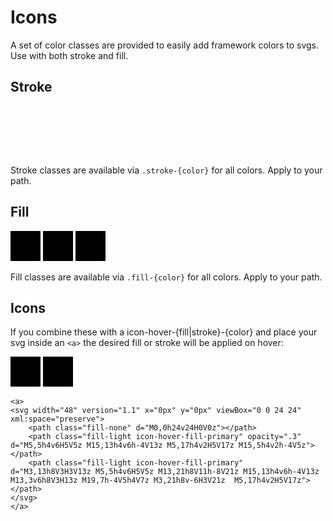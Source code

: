 # Icons

A set of color classes are provided to easily add framework colors to svgs. Use with both stroke and fill.

## Stroke

<svg height="80" width="300">
  <g fill="none">
    <path class="stroke-primary" d="M5 20 l215 0" />
    <path class="stroke-light" d="M5 40 l215 0" />
    <path class="stroke-success" d="M5 60 l215 0" />
  </g>
</svg>

Stroke classes are available via ``.stroke-{color}`` for all colors. Apply to your path.

## Fill

<svg width="48" version="1.1" x="0px" y="0px" viewBox="0 0 24 24" xml:space="preserve">
    <path class="fill-none" d="M0,0h24v24H0V0z"></path> 
    <path class="fill-light" opacity=".3" d="M5,5h4v6H5V5z M15,13h4v6h-4V13z M5,17h4v2H5V17z M15,5h4v2h-4V5z"></path> 
    <path class="fill-light" d="M3,13h8V3H3V13z M5,5h4v6H5V5z M13,21h8V11h-8V21z M15,13h4v6h-4V13z M13,3v6h8V3H13z M19,7h-4V5h4V7z M3,21h8v-6H3V21z  M5,17h4v2H5V17z"></path>
</svg>

<svg width="48" version="1.1" x="0px" y="0px" viewBox="0 0 24 24" xml:space="preserve">
    <path class="fill-none" d="M0,0h24v24H0V0z"></path> 
    <path class="fill-success" opacity=".3" d="M5,5h4v6H5V5z M15,13h4v6h-4V13z M5,17h4v2H5V17z M15,5h4v2h-4V5z"></path> 
    <path class="fill-success" d="M3,13h8V3H3V13z M5,5h4v6H5V5z M13,21h8V11h-8V21z M15,13h4v6h-4V13z M13,3v6h8V3H13z M19,7h-4V5h4V7z M3,21h8v-6H3V21z  M5,17h4v2H5V17z"></path>
</svg>

<svg width="48" version="1.1" x="0px" y="0px" viewBox="0 0 24 24" xml:space="preserve">
    <path class="fill-none" d="M0,0h24v24H0V0z"></path> 
    <path class="fill-primary" opacity=".3" d="M5,5h4v6H5V5z M15,13h4v6h-4V13z M5,17h4v2H5V17z M15,5h4v2h-4V5z"></path> 
    <path class="fill-primary" d="M3,13h8V3H3V13z M5,5h4v6H5V5z M13,21h8V11h-8V21z M15,13h4v6h-4V13z M13,3v6h8V3H13z M19,7h-4V5h4V7z M3,21h8v-6H3V21z  M5,17h4v2H5V17z"></path>
</svg>

Fill classes are available via ``.fill-{color}`` for all colors. Apply to your path.

## Icons

If you combine these with a icon-hover-{fill|stroke}-{color} and place your svg inside an ``<a>`` the desired fill or stroke will be applied on hover:

<a>
<svg width="48" version="1.1" x="0px" y="0px" viewBox="0 0 24 24" xml:space="preserve">
    <path class="fill-none" d="M0,0h24v24H0V0z"></path> 
    <path class="fill-light icon-hover-fill-primary" opacity=".3" d="M5,5h4v6H5V5z M15,13h4v6h-4V13z M5,17h4v2H5V17z M15,5h4v2h-4V5z"></path> 
    <path class="fill-light icon-hover-fill-primary" d="M3,13h8V3H3V13z M5,5h4v6H5V5z M13,21h8V11h-8V21z M15,13h4v6h-4V13z M13,3v6h8V3H13z M19,7h-4V5h4V7z M3,21h8v-6H3V21z  M5,17h4v2H5V17z"></path>
</svg>
</a>
<a>
<svg width="48" version="1.1" x="0px" y="0px" viewBox="0 0 24 24" xml:space="preserve">
    <path class="fill-none" d="M0,0h24v24H0V0z"></path> 
    <path class="fill-light icon-hover-fill-success" opacity=".3" d="M5,5h4v6H5V5z M15,13h4v6h-4V13z M5,17h4v2H5V17z M15,5h4v2h-4V5z"></path> 
    <path class="fill-light icon-hover-fill-success" d="M3,13h8V3H3V13z M5,5h4v6H5V5z M13,21h8V11h-8V21z M15,13h4v6h-4V13z M13,3v6h8V3H13z M19,7h-4V5h4V7z M3,21h8v-6H3V21z  M5,17h4v2H5V17z"></path>
</svg>
</a>

<a>
<svg height="40" width="300">
  <g fill="none">
    <path class="stroke-primary icon-hover-stroke-success" d="M5 10 l215 0" />
    <path class="stroke-light icon-hover-stroke-danger" d="M5 30 l215 0" />
  </g>
</svg>
</a>

```
<a>
<svg width="48" version="1.1" x="0px" y="0px" viewBox="0 0 24 24" xml:space="preserve">
    <path class="fill-none" d="M0,0h24v24H0V0z"></path> 
    <path class="fill-light icon-hover-fill-primary" opacity=".3" d="M5,5h4v6H5V5z M15,13h4v6h-4V13z M5,17h4v2H5V17z M15,5h4v2h-4V5z"></path> 
    <path class="fill-light icon-hover-fill-primary" d="M3,13h8V3H3V13z M5,5h4v6H5V5z M13,21h8V11h-8V21z M15,13h4v6h-4V13z M13,3v6h8V3H13z M19,7h-4V5h4V7z M3,21h8v-6H3V21z  M5,17h4v2H5V17z"></path>
</svg>
</a>
```